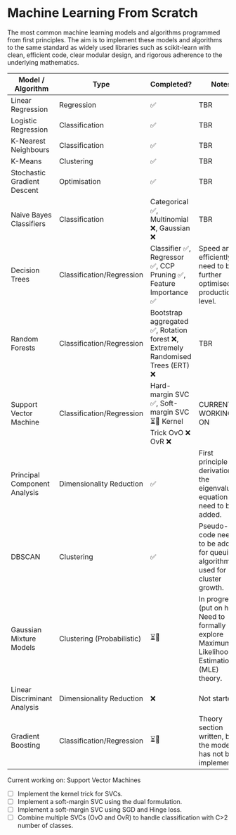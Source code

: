 # Machine Learning From Scratch
The most common machine learning models and algorithms programmed from first principles. The aim is to implement these models and algorithms to the same standard as widely used libraries such as scikit-learn with clean, efficient code, clear modular design, and rigorous adherence to the underlying mathematics.

| Model / Algorithm            | Type                      | Completed? | Notes |
|------------------------------|---------------------------|----------|------------|
| Linear Regression            | Regression                | ✅        | TBR        |
| Logistic Regression          | Classification            | ✅        | TBR        |
| K-Nearest Neighbours         | Classification            | ✅        | TBR        |
| K-Means                      | Clustering                | ✅        | TBR        |
| Stochastic Gradient Descent  | Optimisation              | ✅        | TBR        |
| Naive Bayes Classifiers       | Classification            | Categorical ✅, Multinomial ❌, Gaussian ❌ | TBR        |
| Decision Trees                | Classification/Regression | Classifier ✅, Regressor ✅, CCP Pruning ✅, Feature Importance ✅ | Speed and efficiently need to be further optimised for production-level. |
| Random Forests                | Classification/Regression | Bootstrap aggregated ✅, Rotation forest ❌, Extremely Randomised Trees (ERT) ❌ | TBR        |
| Support Vector Machine       | Classification/Regression | Hard-margin SVC ✅, Soft-margin SVC ⏳🚧 Kernel Trick OvO ❌ OvR ❌ | CURRENTLY WORKING ON |
| Principal Component Analysis | Dimensionality Reduction  | ✅        | First principle derivation of the eigenvalue equation need to be added. |
| DBSCAN                       | Clustering                | ✅        | Pseudo-code needs to be added for queuing algorithm used for cluster growth. |
| Gaussian Mixture Models      | Clustering (Probabilistic)| ⏳🚧      | In progress (put on hold). Need to formally explore Maximum Likelihood Estimation (MLE) theory. |
| Linear Discriminant Analysis | Dimensionality Reduction  | ❌        | Not started.    |
| Gradient Boosting            | Classification/Regression | ⏳🚧      | Theory section written, but the model has not been implemented. |

Current working on: Support Vector Machines
- [ ] Implement the kernel trick for SVCs.
- [ ] Implement a soft-margin SVC using the dual formulation.
- [ ] Implement a soft-margin SVC using SGD and Hinge loss.
- [ ] Combine multiple SVCs (OvO and OvR) to handle classification with C>2 number of classes.
